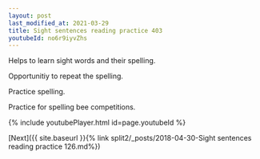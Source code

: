 ```yaml
---
layout: post
last_modified_at: 2021-03-29
title: Sight sentences reading practice 403
youtubeId: no6r9iyvZhs
---
```

 
 
Helps to learn sight words and their spelling.

Opportunitiy to repeat the spelling. 

Practice spelling. 
 
Practice for spelling bee competitions. 
 
{% include youtubePlayer.html id=page.youtubeId %}
 
 

[Next]({{ site.baseurl }}{% link  split2/_posts/2018-04-30-Sight sentences reading practice 126.md%})
 
